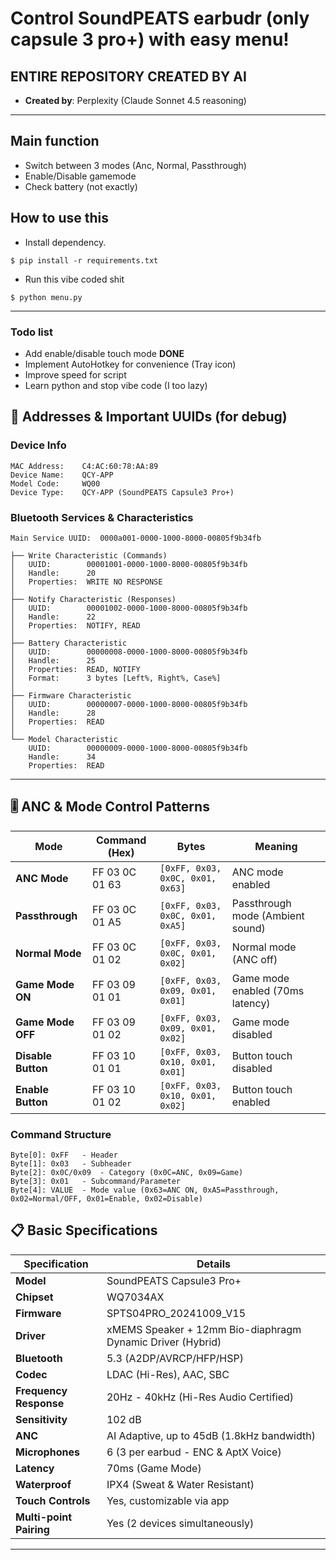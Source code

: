 # Control SoundPEATS earbudr (only capsule 3 pro+) with easy menu!

## ENTIRE REPOSITORY CREATED BY AI
- **Created by**: Perplexity (Claude Sonnet 4.5 reasoning)

***
## Main function
- Switch between 3 modes (Anc, Normal, Passthrough)
- Enable/Disable gamemode
- Check battery (not exactly)

## How to use this
- Install dependency.
```
$ pip install -r requirements.txt
```
- Run this vibe coded shit
```
$ python menu.py
```
***
### Todo list
- Add enable/disable touch mode **DONE**
- Implement AutoHotkey for convenience (Tray icon)
- Improve speed for script 
- Learn python and stop vibe code (I too lazy)

## 🔌 Addresses & Important UUIDs (for debug)

### Device Info
```
MAC Address:    C4:AC:60:78:AA:89
Device Name:    QCY-APP
Model Code:     WQ00
Device Type:    QCY-APP (SoundPEATS Capsule3 Pro+)
```

### Bluetooth Services & Characteristics
```
Main Service UUID:  0000a001-0000-1000-8000-00805f9b34fb

├── Write Characteristic (Commands)
│   UUID:        00001001-0000-1000-8000-00805f9b34fb
│   Handle:      20
│   Properties:  WRITE NO RESPONSE
│   
├── Notify Characteristic (Responses)
│   UUID:        00001002-0000-1000-8000-00805f9b34fb
│   Handle:      22
│   Properties:  NOTIFY, READ
│   
├── Battery Characteristic
│   UUID:        00000008-0000-1000-8000-00805f9b34fb
│   Handle:      25
│   Properties:  READ, NOTIFY
│   Format:      3 bytes [Left%, Right%, Case%]
│   
├── Firmware Characteristic
│   UUID:        00000007-0000-1000-8000-00805f9b34fb
│   Handle:      28
│   Properties:  READ
│   
└── Model Characteristic
    UUID:        00000009-0000-1000-8000-00805f9b34fb
    Handle:      34
    Properties:  READ
```

***

## 🎚️ ANC & Mode Control Patterns

| Mode | Command (Hex) | Bytes | Meaning |
|---|---|---|---|
| **ANC Mode** | FF 03 0C 01 63 | `[0xFF, 0x03, 0x0C, 0x01, 0x63]` | ANC mode enabled |
| **Passthrough** | FF 03 0C 01 A5 | `[0xFF, 0x03, 0x0C, 0x01, 0xA5]` | Passthrough mode (Ambient sound) |
| **Normal Mode** | FF 03 0C 01 02 | `[0xFF, 0x03, 0x0C, 0x01, 0x02]` | Normal mode (ANC off) |
| **Game Mode ON** | FF 03 09 01 01 | `[0xFF, 0x03, 0x09, 0x01, 0x01]` | Game mode enabled (70ms latency) |
| **Game Mode OFF** | FF 03 09 01 02 | `[0xFF, 0x03, 0x09, 0x01, 0x02]` | Game mode disabled |
| **Disable Button** | FF 03 10 01 01 | `[0xFF, 0x03, 0x10, 0x01, 0x01]` | Button touch disabled |
| **Enable Button** | FF 03 10 01 02 | `[0xFF, 0x03, 0x10, 0x01, 0x02]` | Button touch enabled |

### Command Structure
```
Byte[0]: 0xFF   - Header
Byte[1]: 0x03   - Subheader
Byte[2]: 0x0C/0x09  - Category (0x0C=ANC, 0x09=Game)
Byte[3]: 0x01   - Subcommand/Parameter
Byte[4]: VALUE  - Mode value (0x63=ANC ON, 0xA5=Passthrough, 0x02=Normal/OFF, 0x01=Enable, 0x02=Disable)
```


## 📋 Basic Specifications

| Specification | Details |
|---|---|
| **Model** | SoundPEATS Capsule3 Pro+ |
| **Chipset** | WQ7034AX |
| **Firmware** | SPTS04PRO_20241009_V15 |
| **Driver** | xMEMS Speaker + 12mm Bio-diaphragm Dynamic Driver (Hybrid) |
| **Bluetooth** | 5.3 (A2DP/AVRCP/HFP/HSP) |
| **Codec** | LDAC (Hi-Res), AAC, SBC |
| **Frequency Response** | 20Hz - 40kHz (Hi-Res Audio Certified) |
| **Sensitivity** | 102 dB |
| **ANC** | AI Adaptive, up to 45dB (1.8kHz bandwidth) |
| **Microphones** | 6 (3 per earbud - ENC & AptX Voice) |
| **Latency** | 70ms (Game Mode) |
| **Waterproof** | IPX4 (Sweat & Water Resistant) |
| **Touch Controls** | Yes, customizable via app |
| **Multi-point Pairing** | Yes (2 devices simultaneously) |

***
